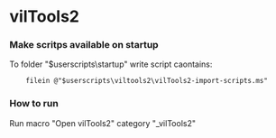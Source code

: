 # vilTools2  

### Make scritps available on startup  

To folder "$userscripts\startup" write script caontains:  


		filein @"$userscripts\viltools2\vilTools2-import-scripts.ms"  



### How to run  

Run macro "Open vilTools2" category "_vilTools2"  

  